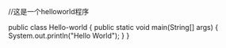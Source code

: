 //这是一个helloworld程序

public class Hello-world {
public static void main(String[] args) {
System.out.println("Hello World");
}
}
